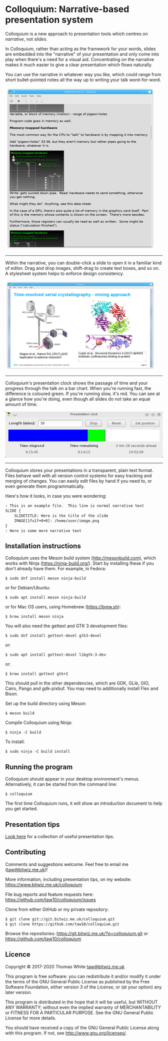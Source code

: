 Colloquium: Narrative-based presentation system
===============================================

Colloquium is a new approach to presentation tools which centres on _narrative_, not _slides_.

In Colloquium, rather than acting as the framework for your words, slides are embedded into the "narrative" of your presentation and only come into play when there's a need for a visual aid.  Concentrating on the narrative makes it much easier to give a clear presentation which flows naturally.

You can use the narrative in whatever way you like, which could range from short bullet-pointed notes all the way up to writing your talk word-for-word.

![Narrative](doc/screenshots/narrative.png)

---

Within the narrative, you can double-click a slide to open it in a familiar kind of editor.  Drag and drop images, shift-drag to create text boxes, and so on.  A stylesheet system helps to enforce design consistency.

![Editor](doc/screenshots/editor.png)

---

Colloquium's presentation clock shows the passage of time and your progress through the talk on a bar chart.  When you're running fast, the difference is coloured green.  If you're running slow, it's red.  You can see at a glance how you're doing, even though all slides do not take an equal amount of time.

![Timer](doc/screenshots/timer.png)

---

Colloquium stores your presentations in a transparent, plain text format.  Files behave well with all version control systems for easy tracking and merging of changes.  You can easily edit files by hand if you need to, or even generate them programmatically.

Here's how it looks, in case you were wondering:

    : This is an example file.  This line is normal narrative text
    SLIDE {
        SLIDETITLE: Here is the title of the slide
        IMAGE[1fx1f+0+0]: /home/user/image.png
    }
    : Here is some more narrative text

Installation instructions
-------------------------

Colloquium uses the Meson build system (http://mesonbuild.com), which works
with Ninja (https://ninja-build.org/).  Start by installing these if you don't
already have them.  For example, in Fedora:

    $ sudo dnf install meson ninja-build

or for Debian/Ubuntu:

    $ sudo apt install meson ninja-build

or for Mac OS users, using Homebrew (https://brew.sh):

    $ brew install meson ninja

You will also need the gettext and GTK 3 development files:

    $ sudo dnf install gettext-devel gtk3-devel

or:

    $ sudo apt install gettext-devel libgtk-3-dev

or:

    $ brew install gettext gtk+3

This should pull in the other dependencies, which are GDK, GLib, GIO, Cairo,
Pango and gdk-pixbuf.  You may need to additionally install Flex and Bison.

Set up the build directory using Meson:

    $ meson build

Compile Colloquium using Ninja:

    $ ninja -C build

To install:

    $ sudo ninja -C build install


Running the program
-------------------

Colloquium should appear in your desktop environment's menus.  Alternatively,
it can be started from the command line:

    $ colloquium

The first time Colloquium runs, it will show an introduction document to help
you get started.


Presentation tips
-----------------

[Look here](doc/presentation-tips.md) for a collection of useful presentation tips.


Contributing
------------

Comments and suggestions welcome. Feel free to email me (taw@bitwiz.me.uk)!

More information, including presentation tips, on my website: https://www.bitwiz.me.uk/colloquium

File bug reports and feature requests here:  https://github.com/taw10/colloquium/issues

Clone from either GitHub or my private repository:

    $ git clone git://git.bitwiz.me.uk/colloquium.git
    $ git clone https://github.com/taw10/colloquium.git

Browse the repositories:  https://git.bitwiz.me.uk/?p=colloquium.git or https://github.com/taw10/colloquium

Licence
-------

Copyright © 2017-2020 Thomas White <taw@bitwiz.me.uk>

This program is free software: you can redistribute it and/or modify
it under the terms of the GNU General Public License as published by
the Free Software Foundation, either version 3 of the License, or
(at your option) any later version.

This program is distributed in the hope that it will be useful,
but WITHOUT ANY WARRANTY; without even the implied warranty of
MERCHANTABILITY or FITNESS FOR A PARTICULAR PURPOSE.  See the
GNU General Public License for more details.

You should have received a copy of the GNU General Public License
along with this program.  If not, see <http://www.gnu.org/licenses/>.
